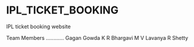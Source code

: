 # IPL_TICKET_BOOKING
IPL ticket booking website

Team Members
............
Gagan Gowda K R
Bhargavi M V 
Lavanya R Shetty
